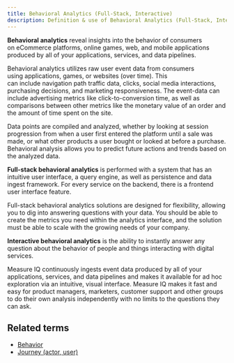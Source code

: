 ```yaml
---
title: Behavioral Analytics (Full-Stack, Interactive) 
description: Definition & use of Behavioral Analytics (Full-Stack, Interactive) 
---
```

**Behavioral analytics** reveal insights into the behavior of consumers on eCommerce platforms, online games, web, and mobile applications produced by all of your applications, services, and data pipelines.

Behavioral analytics utilizes raw user event data from consumers using applications, games, or websites (over time). This can include navigation path traffic data, clicks, social media interactions, purchasing decisions, and marketing responsiveness. The event-data can include advertising metrics like click-to-conversion time, as well as comparisons between other metrics like the monetary value of an order and the amount of time spent on the site.

Data points are compiled and analyzed, whether by looking at session progression from when a user first entered the platform until a sale was made, or what other products a user bought or looked at before a purchase. Behavioral analysis allows you to predict future actions and trends based on the analyzed data.

**Full-stack behavioral analytics** is performed with a system that has an intuitive user interface, a query engine, as well as persistence and data ingest framework. For every service on the backend, there is a frontend user interface feature.

Full-stack behavioral analytics solutions are designed for flexibility, allowing you to dig into answering questions with your data. You should be able to create the metrics you need within the analytics interface, and the solution must be able to scale with the growing needs of your company.

**Interactive behavioral analytics** is the ability to instantly answer any question about the behavior of people and things interacting with digital services. 

Measure IQ continuously ingests event data produced by all of your applications, services, and data pipelines and makes it available for ad hoc exploration via an intuitive, visual interface. Measure IQ makes it fast and easy for product managers, marketers, customer support and other groups to do their own analysis independently with no limits to the questions they can ask.

## Related terms

- [Behavior](../behavior)
- [Journey (actor, user)](../journey-actor-user)